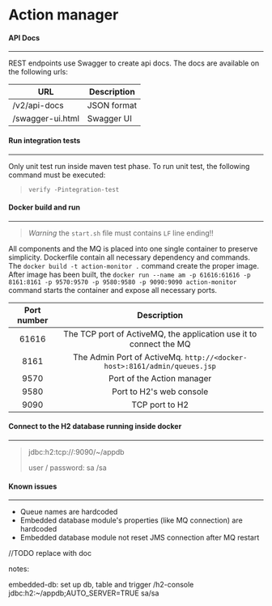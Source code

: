# Action manager

#### API Docs

---
REST endpoints use Swagger to create api docs. The docs are available on the following urls:

|URL|Description|
|---|---------|
|/v2/api-docs|JSON format|
|/swagger-ui.html|Swagger UI|



#### Run integration tests

---
Only unit test run inside maven test phase. To run unit test, the following command must be executed:
>`verify -Pintegration-test`

#### Docker build and run

---
>*Warning*
>the `start.sh` file must contains `LF` line ending!!

All components and the MQ is placed into one single container to preserve simplicity.
Dockerfile contain all necessary dependency and commands.
The `docker build -t action-monitor .` command create the proper image.
After image has been built, the 
`docker run --name am -p 61616:61616 -p 8161:8161 -p 9570:9570 -p 9580:9580 -p 9090:9090 action-monitor`
command starts the container and expose all necessary ports.

|Port number| Description|
|:---------:|:----------:|
|61616      |The TCP port of ActiveMQ, the application use it to connect the MQ |
|8161       |The Admin Port of ActiveMq. `http://<docker-host>:8161/admin/queues.jsp`|
|9570       |Port of the Action manager|
|9580       |Port to H2's web console|
|9090       |TCP port to H2|

#### Connect to the H2 database running inside docker

---
>jdbc:h2:tcp://<docker-host>:9090/~/appdb
>
>user / password: sa /sa


#### Known issues

---
* Queue names are hardcoded
* Embedded database module's properties (like MQ connection) are hardcoded
* Embedded database module not reset JMS connection after MQ restart


//TODO replace with doc

notes:

embedded-db: set up db, table and trigger
/h2-console
jdbc:h2:~/appdb;AUTO_SERVER=TRUE
sa/sa



